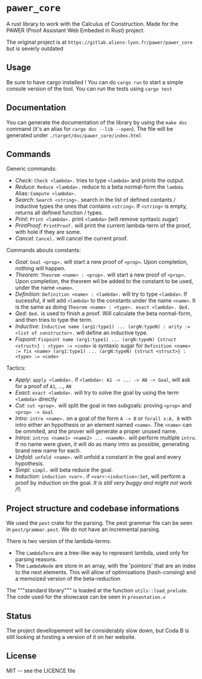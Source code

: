 # `pawer_core`

A rust library to work with the Calculus of Construction. Made for the PAWER (Proof Assistant Web Embeded in Rust) project.

The original project is at `https://gitlab.aliens-lyon.fr/pawer/pawer_core` but is severly outdated

## Usage

Be sure to have cargo installed !
You can do `cargo run` to start a simple console version of the tool.
You can run the tests using `cargo test`

## Documentation
You can generate the documentation of the library by using the `make doc` command (it's an alias for `cargo doc --lib --open`).
The file will be generated under `./target/doc/pawer_core/index.html`

## Commands

Generic commands:
- *Check*: `Check <lambda>.` tries to type `<lambda>` and prints the output.
- *Reduce*: `Reduce <lambda>.` reduce to a beta normal-form the `lambda`. Alias: `Compute <lambda>.`
- *Search*: `Search <string>.` search in the list of defined contants / inductive types the ones that contains `<string>`.
            If `<string>` is empty, returns all defined function / types.
- *Print*: `Print <lambda>.` print `<lambda>` (will remove syntaxic sugar) 
- *PrintProof*: `PrintProof.` will print the current lambda-term of the proof, with hole if they are some.
- *Cancel*: `Cancel.` will cancel the current proof.

Commands abouts constants:
- *Goal*: `Goal <prop>.` will start a new proof of `<prop>`. Upon completion, nothing will happen. 
- *Theorem*: `Theorem <name> : <prop>.` will start a new proof of `<prop>`. Upon completion, the theorem wil be added to the constant to be used, under the name `<name>`.
- *Definition*: `Definition <name> : <lambda>.` will try to type `<lambda>`. If sucessful, it will add `<lambda>` to the constants under the name `<name>`.
                It is the same as doing `Theorem <name> : <type>. exact <lambda>. Qed.`
- *Qed*: `Qed.` is used to finish a proof. Will calculate the beta normal-form, and then tries to type the term.
- *Inductive*: `Inductive name (arg1:type1) ... (argN:typeN) : arity := <list of constructor>.` will define an inductive type. 
- *Fixpoint*: `Fixpoint name (arg1:type1) ... (argN:typeN) {struct <struct>} : <type> := <code>` is syntaxic sugar for
                `Definition <name> := fix <name> (arg1:type1) ... (argN:typeN) {struct <struct>} : <type> := <code>`

Tactics:
- *Apply*: `apply <lambda>.` if `<lambda>: A1 -> ... -> AN -> Goal`, will ask for a proof of `A1`, ..., `AN`
- *Exact*: `exact <lambda>.` will try to solve the goal by using the term `<lambda>` directly
- *Cut*: `cut <prop>.` will split the goal in two subgoals: proving `<prop>` and `<prop> -> Goal`
- *Intro*: `intro <name>.` on a goal of the form `A -> B` or `forall x:A, B` with intro either an hypothesis or an element named `<name>`. 
                The `<name>` can be ommited, and the prover will generate a proper unused name.
- *Intros*: `intros <name1> <name2> ... <nameN>.` will perform multiple `intro`. If no name were given, it will do as many intro as possible, generating brand new name for each. 
- *Unfold*: `unfold <name>.` will unfold a constant in the goal and every hypothesis.
- *Simpl*: `simpl.` will beta reduce the goal.
- *Induction*: `induction <var>.` if `<var>:<inductive>:Set`, will perform a proof by induction on the goal. *It is still very buggy and might not work /!\\*

## Project structure and codebase informations

We used the `pest` crate for the parsing. The pest grammar file can be seen in `pest/grammar.pest`. We do not have an incremental parsing.

There is two version of the lambda-terms:
 - The `LambdaTerm` are a tree-like way to represent lambda, used only for parsing reasons.
 - The `LambdaNode` are store in an array, with the 'pointors' that are an index to the next elements.
    This will allow of optimisations (hash-consing) and a memoized version of the beta-reduction
 
The """standard library""" is loaded at the function `utils::load_prelude`. The code used for the showcase can be seen in `presentation.v`

## Status
The project devellopement will be considerably slow down, but Coda B is still looking at hosting a version of it on her website.  

## License
MIT -- see the LICENCE file